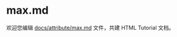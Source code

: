max.md
===

欢迎您编辑 <a target="__blank" href="https://github.com/jaywcjlove/html-tutorial/blob/main/docs/attribute/max.md">docs/attribute/max.md</a> 文件，共建 HTML Tutorial 文档。